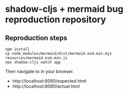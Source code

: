 # shadow-cljs + mermaid bug reproduction repository

## Reproduction steps

``` shell
npm install
cp node_modules/mermaid/dist/mermaid.esm.min.mjs resources/mermaid.esm.min.js
npx shadow-cljs watch app
```

Then navigate to  in your browser.

- http://localhost:8080/expected.html
- http://localhost:8080/actual.html
